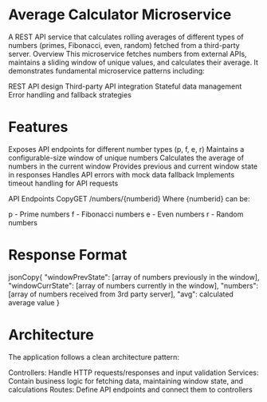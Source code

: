 # Average Calculator Microservice
A REST API service that calculates rolling averages of different types of numbers (primes, Fibonacci, even, random) fetched from a third-party server.
Overview
This microservice fetches numbers from external APIs, maintains a sliding window of unique values, and calculates their average. It demonstrates fundamental microservice patterns including:

REST API design
Third-party API integration
Stateful data management
Error handling and fallback strategies

# Features

Exposes API endpoints for different number types (p, f, e, r)
Maintains a configurable-size window of unique numbers
Calculates the average of numbers in the current window
Provides previous and current window state in responses
Handles API errors with mock data fallback
Implements timeout handling for API requests

API Endpoints
CopyGET /numbers/{numberid}
Where {numberid} can be:

p - Prime numbers
f - Fibonacci numbers
e - Even numbers
r - Random numbers

# Response Format
jsonCopy{
  "windowPrevState": [array of numbers previously in the window],
  "windowCurrState": [array of numbers currently in the window],
  "numbers": [array of numbers received from 3rd party server],
  "avg": calculated average value
}

# Architecture
The application follows a clean architecture pattern:

Controllers: Handle HTTP requests/responses and input validation
Services: Contain business logic for fetching data, maintaining window state, and calculations
Routes: Define API endpoints and connect them to controllers